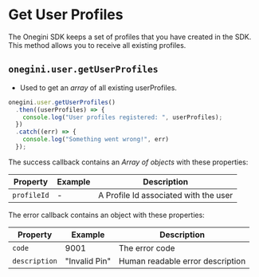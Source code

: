 # Get User Profiles

The Onegini SDK keeps a set of profiles that you have created in the SDK. This method allows you to receive all existing profiles.

## `onegini.user.getUserProfiles`

- Used to get an _array_ of all existing userProfiles.

```js
onegini.user.getUserProfiles()
  .then((userProfiles) => {
    console.log("User profiles registered: ", userProfiles);
  })
  .catch((err) => {
    console.log("Something went wrong!", err)
  });
```

The success callback contains an _Array of objects_ with these properties:

| Property | Example | Description |
| --- | --- | --- |
| `profileId` | - | A Profile Id associated with the user

The error callback contains an object with these properties:

| Property | Example | Description |
| --- | --- | --- |
| `code` | 9001 | The error code
| `description` | "Invalid Pin" | Human readable error description
